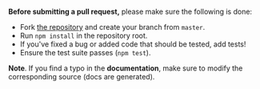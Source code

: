 **Before submitting a pull request,** please make sure the following is done:

- Fork [the repository](https://github.com/sledorze/morphic-ts) and create your branch from `master`.
- Run `npm install` in the repository root.
- If you've fixed a bug or added code that should be tested, add tests!
- Ensure the test suite passes (`npm test`).

**Note**. If you find a typo in the **documentation**, make sure to modify the corresponding source (docs are generated).
